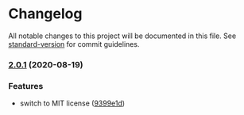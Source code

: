 # Changelog

All notable changes to this project will be documented in this file. See [standard-version](https://github.com/conventional-changelog/standard-version) for commit guidelines.

### [2.0.1](https://github.com/block65/pommel/compare/v0.0.1...v2.0.1) (2020-08-19)

### Features

- switch to MIT license ([9399e1d](https://github.com/block65/pommel/commit/9399e1d3df035ced3ebb61d2b51ced787d393b4b))
